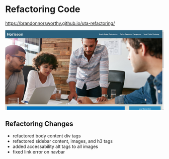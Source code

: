 # Refactoring Code
https://brandonnorsworthy.github.io/uta-refactoring/

![Desktop Demo Image](./assets/images/readme/demo_desktop.png)

## Refactoring Changes
- refactored body content div tags  
- refactored sidebar content, images, and h3 tags  
- added accessability alt tags to all images  
- fixed link error on navbar  